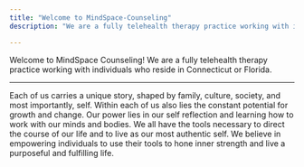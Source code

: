 ```yaml
---
title: "Welcome to MindSpace-Counseling"
description: "We are a fully telehealth therapy practice working with individuals who reside in Connecticut or Florida."

---
```


<div class="text-xl">
Welcome to MindSpace Counseling! We are a fully telehealth therapy practice working with individuals who reside in Connecticut or Florida.
<hr>

Each of us carries a unique story, shaped by family, culture, society, and most importantly, self. Within each of us also lies the constant potential for growth and change. Our power lies in our self reflection and learning how to work with our minds and bodies. We all have the tools necessary to direct the course of our life and to live as our most authentic self. We believe in empowering individuals to use their tools to hone inner strength and live a purposeful and fulfilling life.
</div>
